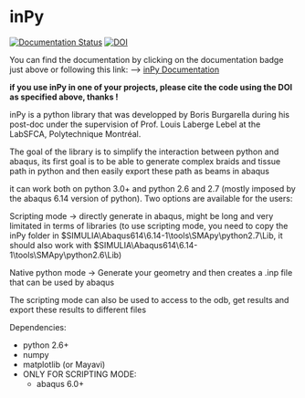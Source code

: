 # inPy

[![Documentation Status](https://readthedocs.org/projects/inpy/badge/?version=latest)](https://inpy.readthedocs.io/en/latest/?badge=latest) [![DOI](https://zenodo.org/badge/171340690.svg)](https://zenodo.org/badge/latestdoi/171340690)

You can find the documentation by clicking on the documentation badge just above or following this link: --> [inPy Documentation](https://inpy.readthedocs.io/en/latest/?badge=latest)

**if you use inPy in one of your projects, please cite the code using the DOI as specified above, thanks !**

inPy is a python library that was developped by Boris Burgarella during his post-doc
under the supervision of Prof. Louis Laberge Lebel at the LabSFCA, Polytechnique Montréal.

The goal of the library is to simplify the interaction between python and abaqus,
its first goal is to be able to generate complex braids and tissue path in python and
then easily export these path as beams in abaqus

it can work both on python 3.0+ and python 2.6 and 2.7 (mostly imposed by the abaqus 6.14
version of python). Two options are available for the users:

Scripting mode -> directly generate in abaqus, might be long and very limitated in terms of libraries
(to use scripting mode, you need to copy the inPy folder in $SIMULIA\Abaqus614\6.14-1\tools\SMApy\python2.7\Lib,
it should also work with $SIMULIA\Abaqus614\6.14-1\tools\SMApy\python2.6\Lib)

Native python mode -> Generate your geometry and then creates a .inp file that can be used by abaqus

The scripting mode can also be used to access to the odb, get results and export these results to different files

Dependencies:
- python 2.6+
- numpy
- matplotlib (or Mayavi)
- ONLY FOR SCRIPTING MODE:
  * abaqus 6.0+

